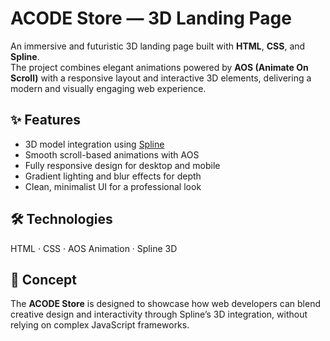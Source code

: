 # ACODE Store — 3D Landing Page

An immersive and futuristic 3D landing page built with **HTML**, **CSS**, and **Spline**.  
The project combines elegant animations powered by **AOS (Animate On Scroll)** with a responsive layout and interactive 3D elements, delivering a modern and visually engaging web experience.

## ✨ Features
- 3D model integration using [Spline](https://spline.design/)
- Smooth scroll-based animations with AOS
- Fully responsive design for desktop and mobile
- Gradient lighting and blur effects for depth
- Clean, minimalist UI for a professional look

## 🛠️ Technologies
HTML · CSS · AOS Animation · Spline 3D

## 🧠 Concept
The **ACODE Store** is designed to showcase how web developers can blend creative design and interactivity through Spline’s 3D integration, without relying on complex JavaScript frameworks.


